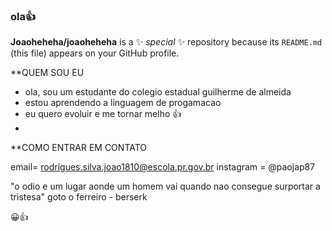 ### ola👍
**Joaoheheha/joaoheheha** is a ✨ _special_ ✨ repository because its `README.md` (this file) appears on your GitHub profile.

**QUEM SOU EU

- ola, sou um estudante do colegio estadual guilherme de almeida
 - estou aprendendo a linguagem de progamacao 
 - eu quero evoluir e me tornar melho 👍
 - 
**COMO ENTRAR EM CONTATO

email= rodrigues.silva.joao1810@escola.pr.gov.br
instagram = @paojap87

"o odio e um lugar aonde um homem vai quando nao consegue surportar a tristesa"
goto o ferreiro - berserk

😀👍
